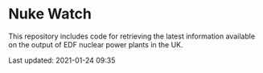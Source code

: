 # Nuke Watch

This repository includes code for retrieving the latest information available on the output of EDF nuclear power plants in the UK.

Last updated: 2021-01-24 09:35